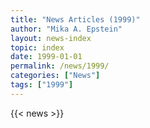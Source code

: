 ```yaml
---
title: "News Articles (1999)"
author: "Mika A. Epstein"
layout: news-index
topic: index
date: 1999-01-01
permalink: /news/1999/
categories: ["News"]
tags: ["1999"]
---
```


{{< news >}}
